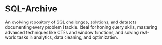 # SQL-Archive

An evolving repository of SQL challenges, solutions, and datasets documenting every problem I tackle. Ideal for honing query skills, mastering advanced techniques like CTEs and window functions, and solving real-world tasks in analytics, data cleaning, and optimization.
